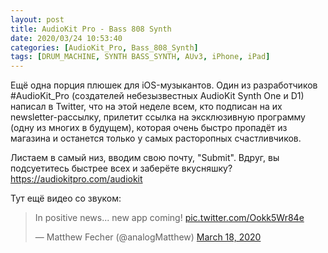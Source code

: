 ```yaml
---
layout: post
title: AudioKit Pro - Bass 808 Synth
date: 2020/03/24 10:53:40
categories: [AudioKit_Pro, Bass_808_Synth]
tags: [DRUM_MACHINE, SYNTH BASS_SYNTH, AUv3, iPhone, iPad]
---
```

Ещё одна порция плюшек для iOS-музыкантов. Один из разработчиков #AudioKit_Pro (создателей небезызвестных AudioKit Synth One и D1) написал в Twitter, что на этой неделе всем, кто подписан на их newsletter-рассылку, прилетит ссылка на эксклюзивную программу (одну из многих в будущем), которая очень быстро пропадёт из магазина и останется только у самых расторопных счастливчиков.

Листаем в самый низ, вводим свою почту, "Submit". Вдруг, вы подсуетитесь быстрее всех и заберёте вкусняшку?
<https://audiokitpro.com/audiokit>

Тут ещё видео со звуком:
<blockquote class="twitter-tweet"><p lang="en" dir="ltr">In positive news... new app coming! <a href="https://t.co/Ookk5Wr84e">pic.twitter.com/Ookk5Wr84e</a></p>&mdash; Matthew Fecher (@analogMatthew) <a href="https://twitter.com/analogMatthew/status/1240404011230035975?ref_src=twsrc%5Etfw">March 18, 2020</a></blockquote> <script async src="https://platform.twitter.com/widgets.js" charset="utf-8"></script>
